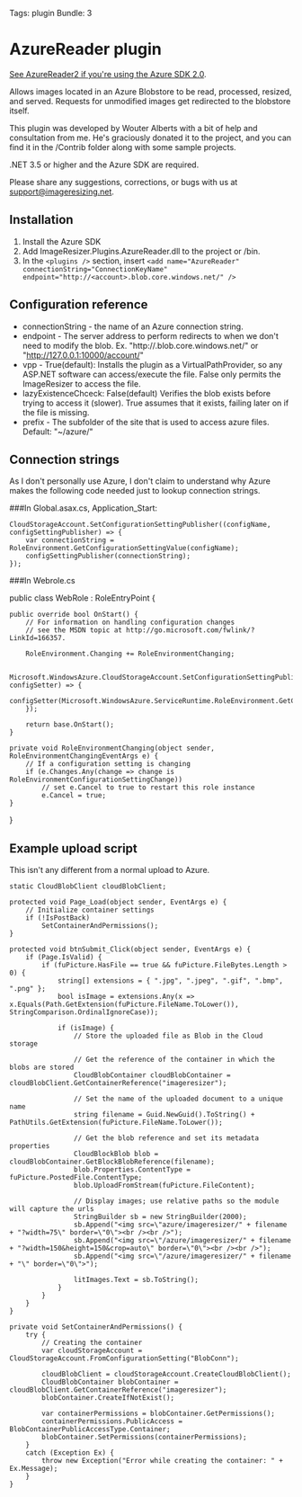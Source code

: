 Tags: plugin
Bundle: 3

# AzureReader plugin

[See AzureReader2 if you're using the Azure SDK 2.0](/plugins/azurereader2).

Allows images located in an Azure Blobstore to be read, processed, resized, and served. Requests for unmodified images get redirected to the blobstore itself.

This plugin was developed by Wouter Alberts with a bit of help and consultation from me. He's graciously donated it to the project, and you can find it in the /Contrib folder along with some sample projects.

.NET 3.5 or higher and the Azure SDK are required.

Please share any suggestions, corrections, or bugs with us at support@imageresizing.net. 

## Installation

1. Install the Azure SDK
2. Add ImageResizer.Plugins.AzureReader.dll to the project or /bin.
3. In the `<plugins />` section, insert `<add name="AzureReader" connectionString="ConnectionKeyName" endpoint="http://<account>.blob.core.windows.net/" />`



## Configuration reference

* connectionString - the name of an Azure connection string.
* endpoint - The server address to perform redirects to when we don't need to modify the blob. Ex. "http://<account>.blob.core.windows.net/" or "http://127.0.0.1:10000/account/"
* vpp - True(default): Installs the plugin as a VirtualPathProvider, so any ASP.NET software can access/execute the file. False only permits the ImageResizer to access the file.
* lazyExistenceChceck: False(default) Verifies the blob exists before trying to access it (slower). True assumes that it exists, failing later on if the file is missing.
* prefix - The subfolder of the site that is used to access azure files. Default: "~/azure/"


## Connection strings

As I don't personally use Azure, I don't claim to understand why Azure makes the following code needed just to lookup connection strings.

###In Global.asax.cs, Application_Start:

	CloudStorageAccount.SetConfigurationSettingPublisher((configName, configSettingPublisher) => {
	    var connectionString = RoleEnvironment.GetConfigurationSettingValue(configName);
	    configSettingPublisher(connectionString);
	});

###In Webrole.cs

public class WebRole : RoleEntryPoint {

    public override bool OnStart() {
        // For information on handling configuration changes
        // see the MSDN topic at http://go.microsoft.com/fwlink/?LinkId=166357.

        RoleEnvironment.Changing += RoleEnvironmentChanging;

        Microsoft.WindowsAzure.CloudStorageAccount.SetConfigurationSettingPublisher((configName, configSetter) => {
            configSetter(Microsoft.WindowsAzure.ServiceRuntime.RoleEnvironment.GetConfigurationSettingValue(configName));
        });

        return base.OnStart();
    }

    private void RoleEnvironmentChanging(object sender, RoleEnvironmentChangingEventArgs e) {
        // If a configuration setting is changing
        if (e.Changes.Any(change => change is RoleEnvironmentConfigurationSettingChange))
            // set e.Cancel to true to restart this role instance
            e.Cancel = true;
    }
}


## Example upload script

This isn't any different from a normal upload to Azure. 

	static CloudBlobClient cloudBlobClient;

	protected void Page_Load(object sender, EventArgs e) {
	    // Initialize container settings
	    if (!IsPostBack)
	        SetContainerAndPermissions();
	}

	protected void btnSubmit_Click(object sender, EventArgs e) {
	    if (Page.IsValid) {
	        if (fuPicture.HasFile == true && fuPicture.FileBytes.Length > 0) {
	            string[] extensions = { ".jpg", ".jpeg", ".gif", ".bmp", ".png" };
	            bool isImage = extensions.Any(x => x.Equals(Path.GetExtension(fuPicture.FileName.ToLower()), StringComparison.OrdinalIgnoreCase));

	            if (isImage) {
	                // Store the uploaded file as Blob in the Cloud storage

	                // Get the reference of the container in which the blobs are stored
	                CloudBlobContainer cloudBlobContainer = cloudBlobClient.GetContainerReference("imageresizer");

	                // Set the name of the uploaded document to a unique name
	                string filename = Guid.NewGuid().ToString() + PathUtils.GetExtension(fuPicture.FileName.ToLower());

	                // Get the blob reference and set its metadata properties
	                CloudBlockBlob blob = cloudBlobContainer.GetBlockBlobReference(filename);
	                blob.Properties.ContentType = fuPicture.PostedFile.ContentType;
	                blob.UploadFromStream(fuPicture.FileContent);

	                // Display images; use relative paths so the module will capture the urls
	                StringBuilder sb = new StringBuilder(2000);
	                sb.Append("<img src=\"azure/imageresizer/" + filename + "?width=75\" border=\"0\"><br /><br />");
	                sb.Append("<img src=\"/azure/imageresizer/" + filename + "?width=150&height=150&crop=auto\" border=\"0\"><br /><br />");
	                sb.Append("<img src=\"/azure/imageresizer/" + filename + "\" border=\"0\">");

	                litImages.Text = sb.ToString();
	            }
	        }
	    }
	}

	private void SetContainerAndPermissions() {
	    try {
	        // Creating the container
	        var cloudStorageAccount = CloudStorageAccount.FromConfigurationSetting("BlobConn");

	        cloudBlobClient = cloudStorageAccount.CreateCloudBlobClient();
	        CloudBlobContainer blobContainer = cloudBlobClient.GetContainerReference("imageresizer");
	        blobContainer.CreateIfNotExist();

	        var containerPermissions = blobContainer.GetPermissions();
	        containerPermissions.PublicAccess = BlobContainerPublicAccessType.Container;
	        blobContainer.SetPermissions(containerPermissions);
	    }
	    catch (Exception Ex) {
	        throw new Exception("Error while creating the container: " + Ex.Message);
	    }
	}

